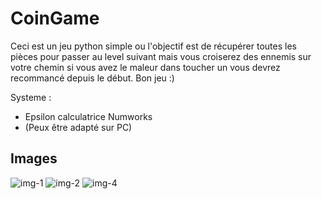 
# CoinGame
Ceci est un jeu python simple ou l'objectif est de récupérer toutes les pièces pour passer au level suivant mais vous croiserez des ennemis sur votre chemin si vous avez le maleur dans toucher un vous devrez recommancé depuis le début.
Bon jeu :)

Systeme :
* Epsilon calculatrice Numworks
* (Peux être adapté sur PC)
## Images
![img-1](https://user-images.githubusercontent.com/59397349/110678079-2f363c00-81d6-11eb-86bb-2cda82b481ea.png)
![img-2](https://user-images.githubusercontent.com/59397349/110678518-af5ca180-81d6-11eb-8f2e-1d58be04a5ed.png)
![img-4](https://user-images.githubusercontent.com/59397349/110678537-b388bf00-81d6-11eb-87b5-5fec00ef36d5.png)
